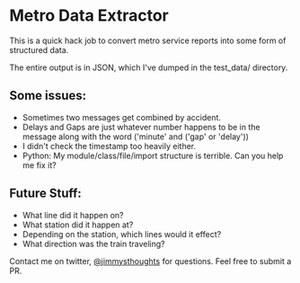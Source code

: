 Metro Data Extractor
====================

This is a quick hack job to convert metro service reports into some form of structured data.  

The entire output is in JSON, which I've dumped in the test_data/ directory.
 
Some issues:
------------
- Sometimes two messages get combined by accident.
- Delays and Gaps are just whatever number happens to be in the message along with the word ('minute' and ('gap' or 'delay'))
- I didn't check the timestamp too heavily either.
- Python: My module/class/file/import structure is terrible.  Can you help me fix it?

Future Stuff:
-------------
- What line did it happen on?
- What station did it happen at?
- Depending on the station, which lines would it effect?
- What direction was the train traveling?


Contact me on twitter, [@jimmysthoughts](https://twitter.com/jimmysthoughts) for questions.
Feel free to submit a PR.
